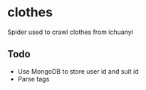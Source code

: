 # clothes
Spider used to crawl clothes from ichuanyi

## Todo
* Use MongoDB to store user id and suit id
* Parse tags
